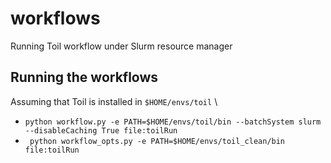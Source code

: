 # workflows
Running Toil workflow under Slurm resource manager

## Running the workflows

Assuming that Toil is installed in `$HOME/envs/toil` \

* `python workflow.py -e PATH=$HOME/envs/toil/bin --batchSystem slurm --disableCaching True file:toilRun`
* ` python workflow_opts.py -e PATH=$HOME/envs/toil_clean/bin file:toilRun`
